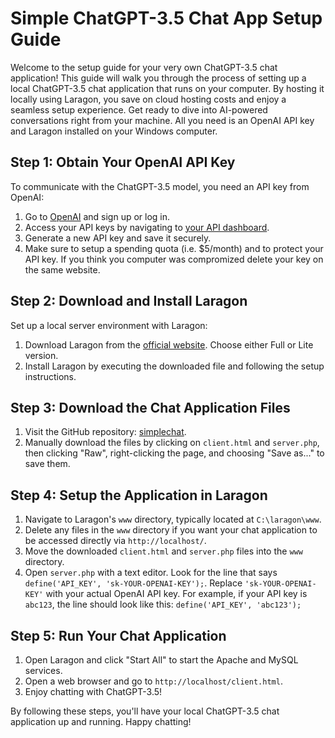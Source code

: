 # Simple ChatGPT-3.5 Chat App Setup Guide

Welcome to the setup guide for your very own ChatGPT-3.5 chat application! This guide will walk you through the process of setting up a local ChatGPT-3.5 chat application that runs on your computer. By hosting it locally using Laragon, you save on cloud hosting costs and enjoy a seamless setup experience. Get ready to dive into AI-powered conversations right from your machine. All you need is an OpenAI API key and Laragon installed on your Windows computer.

## Step 1: Obtain Your OpenAI API Key

To communicate with the ChatGPT-3.5 model, you need an API key from OpenAI:

1. Go to [OpenAI](https://openai.com/) and sign up or log in.
2. Access your API keys by navigating to [your API dashboard](https://platform.openai.com/account/api-keys).
3. Generate a new API key and save it securely.
4. Make sure to setup a spending quota (i.e. $5/month) and to protect your API key. If you think you computer was compromized delete your key on the same website.

## Step 2: Download and Install Laragon

Set up a local server environment with Laragon:

1. Download Laragon from the [official website](https://laragon.org/download/index.html). Choose either Full or Lite version.
2. Install Laragon by executing the downloaded file and following the setup instructions.

## Step 3: Download the Chat Application Files

1. Visit the GitHub repository: [simplechat](https://github.com/jjsarf/simplechat).
2. Manually download the files by clicking on `client.html` and `server.php`, then clicking "Raw", right-clicking the page, and choosing "Save as..." to save them.

## Step 4: Setup the Application in Laragon

1. Navigate to Laragon's `www` directory, typically located at `C:\laragon\www`.
2. Delete any files in the `www` directory if you want your chat application to be accessed directly via `http://localhost/`.
3. Move the downloaded `client.html` and `server.php` files into the `www` directory.
4. Open `server.php` with a text editor. Look for the line that says `define('API_KEY', 'sk-YOUR-OPENAI-KEY');`. Replace `'sk-YOUR-OPENAI-KEY'` with your actual OpenAI API key. For example, if your API key is `abc123`, the line should look like this: `define('API_KEY', 'abc123');`

## Step 5: Run Your Chat Application

1. Open Laragon and click "Start All" to start the Apache and MySQL services.
2. Open a web browser and go to `http://localhost/client.html`.
3. Enjoy chatting with ChatGPT-3.5!

By following these steps, you'll have your local ChatGPT-3.5 chat application up and running. Happy chatting!
